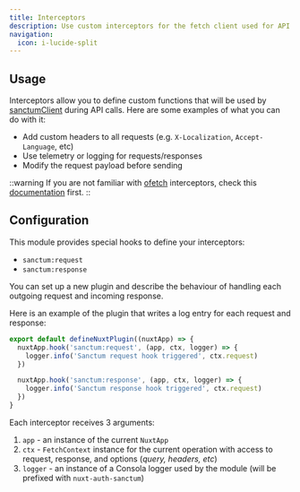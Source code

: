 ```yaml
---
title: Interceptors
description: Use custom interceptors for the fetch client used for API calls
navigation:
  icon: i-lucide-split
---
```


## Usage

Interceptors allow you to define custom functions that will be used by [sanctumClient](/composables/usesanctumclient) during API calls. 
Here are some examples of what you can do with it:
- Add custom headers to all requests (e.g. `X-Localization`, `Accept-Language`, etc)
- Use telemetry or logging for requests/responses
- Modify the request payload before sending

::warning
If you are not familiar with [ofetch](https://github.com/unjs/ofetch) interceptors, 
check this [documentation](https://github.com/unjs/ofetch?tab=readme-ov-file#%EF%B8%8F-interceptors) first.
::

## Configuration

This module provides special hooks to define your interceptors:
- `sanctum:request`
- `sanctum:response`

You can set up a new plugin and describe the behaviour of handling each outgoing request and incoming response.

Here is an example of the plugin that writes a log entry for each request and response:

```typescript [app/plugins/sanctum-listener.ts]
export default defineNuxtPlugin((nuxtApp) => {
  nuxtApp.hook('sanctum:request', (app, ctx, logger) => {
    logger.info('Sanctum request hook triggered', ctx.request)
  })

  nuxtApp.hook('sanctum:response', (app, ctx, logger) => {
    logger.info('Sanctum response hook triggered', ctx.request)
  })
}
```

Each interceptor receives 3 arguments:
1. `app` - an instance of the current `NuxtApp`
2. `ctx` - `FetchContext` instance for the current operation with access to request, response, and options (*query, headers, etc*)
3. `logger` - an instance of a Consola logger used by the module (will be prefixed with `nuxt-auth-sanctum`)
